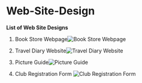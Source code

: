 # Web-Site-Design
**List of Web Site Designs**
1) Book Store Webpage![Book Store Webpage](https://user-images.githubusercontent.com/114443699/203210640-609a9aa0-915e-4b14-bfb3-f25b7457383e.png)

2) Travel Diary Website![Travel Diary Website](https://user-images.githubusercontent.com/114443699/203210801-88d006c0-fce0-4a21-98a4-e1f7ba8fc1a0.png)

3) Picture Guide![Picture Guide](https://user-images.githubusercontent.com/114443699/203212281-00ead59f-ad4e-4ce7-8cbe-65b65226368f.png)

4) Club Registration Form
![Club Registration Form](https://user-images.githubusercontent.com/114443699/203212798-b2f286f7-c95b-4a74-9f3c-71653222f6fa.png)
